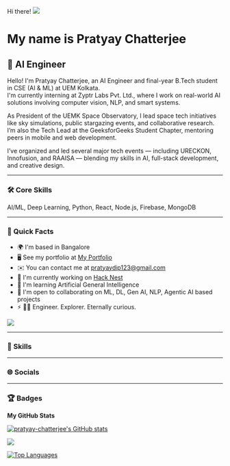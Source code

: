 Hi there! ![](https://user-images.githubusercontent.com/18350557/176309783-0785949b-9127-417c-8b55-ab5a4333674e.gif)

# My name is Pratyay Chatterjee

## 🧠 AI Engineer

Hello! I'm Pratyay Chatterjee, an AI Engineer and final-year B.Tech student in CSE (AI & ML) at UEM Kolkata.  
I'm currently interning at Zyptr Labs Pvt. Ltd., where I work on real-world AI solutions involving computer vision, NLP, and smart systems.

As President of the UEMK Space Observatory, I lead space tech initiatives like sky simulations, public stargazing events, and collaborative research.  
I’m also the Tech Lead at the GeeksforGeeks Student Chapter, mentoring peers in mobile and web development.

I’ve organized and led several major tech events — including URECKON, Innofusion, and RAAISA — blending my skills in AI, full-stack development, and creative design.

---

### 🛠️ Core Skills  
AI/ML, Deep Learning, Python, React, Node.js, Firebase, MongoDB

---

### 📍 Quick Facts  

- 🌍 I'm based in Bangalore  
- 🖥️ See my portfolio at [My Portfolio](http://pratyay.live)  
- ✉️ You can contact me at [pratyaydip123@gmail.com](mailto:pratyaydip123@gmail.com)  
- 🚀 I'm currently working on [Hack Nest](http://hack-nest.vercel.app)  
- 🧠 I'm learning Artificial General Intelligence  
- 🤝 I'm open to collaborating on ML, DL, Gen AI, NLP, Agentic AI based projects  
- ⚡ 📡💡 Engineer. Explorer. Eternally curious.

<p align="left">
  <a href="https://www.github.com/pratyay-chatterjee" target="_blank" rel="noreferrer">
    <img src="https://img.shields.io/github/followers/pratyay-chatterjee?logo=github&style=for-the-badge&color=84cc16&labelColor=1c1917" />
  </a>
</p>

---

### 🧰 Skills

<p align="left">
  <!-- Your skill icons block goes here exactly as you had it. It's already formatted properly. -->
</p>

---

### 🌐 Socials

<p align="left">
  <!-- Your social icons block goes here exactly as you had it. Also already formatted properly. -->
</p>

---

### 🏆 Badges

**My GitHub Stats**

<p align="left">
  <a href="http://www.github.com/pratyay-chatterjee">
    <img src="https://github-readme-stats.vercel.app/api?username=pratyay-chatterjee&show_icons=true&hide=&count_private=true&title_color=84cc16&text_color=ffffff&icon_color=84cc16&bg_color=1c1917&hide_border=true&show_icons=true" alt="pratyay-chatterjee's GitHub stats" />
  </a>
</p>

<p align="left">
  <a href="http://www.github.com/pratyay-chatterjee">
    <img src="https://github-readme-streak-stats.herokuapp.com/?user=pratyay-chatterjee&stroke=ffffff&background=1c1917&ring=84cc16&fire=84cc16&currStreakNum=ffffff&currStreakLabel=84cc16&sideNums=ffffff&sideLabels=ffffff&dates=ffffff&hide_border=true" />
  </a>
</p>

<p align="left">
  <a href="https://github.com/pratyay-chatterjee" align="left">
    <img src="https://github-readme-stats.vercel.app/api/top-langs/?username=pratyay-chatterjee&langs_count=10&title_color=84cc16&text_color=ffffff&icon_color=84cc16&bg_color=1c1917&hide_border=true&locale=en&custom_title=Top%20%Languages" alt="Top Languages" />
  </a>
</p>
